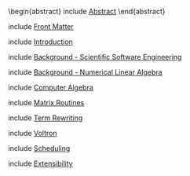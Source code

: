 
\begin{abstract}
include [Abstract](abstract2.md)
\end{abstract}

include [Front Matter](front.md)

include [Introduction](introduction-2.md)

include [Background - Scientific Software Engineering](background-scientific-software-engineering.md)

include [Background - Numerical Linear Algebra](background-nla.md)

include [Computer Algebra](cas.md)

include [Matrix Routines](computations.md)

include [Term Rewriting](term-rewrite-system.md)

include [Voltron](voltron.md)

include [Scheduling](static-scheduling.md)

include [Extensibility](extensibility.md)
